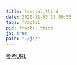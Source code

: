 ```yaml
---
title: fractal_third
date: 2020-11-03 15:30:53
tags: fractal
pid: fractal_third
js: true
path: "./js/"
---
```



<div id="canvas" style="text-align:center"></div>

[参考URL](https://note.com/outburst/n/na98a31f0b2cb)

<script language="javascript" type="text/javascript" src="//cdnjs.cloudflare.com/ajax/libs/p5.js/0.5.6/p5.min.js"></script>
<script type="text/javascript" src="./js/script.js"></script>


